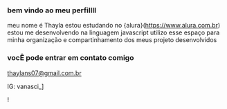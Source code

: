 ### bem vindo ao meu perfillll ###
meu nome é Thayla
estou estudando no {alura}(https://www.alura.com.br)
estou me desenvolvendo na linguagem javascript
utilizo esse espaço para minha organização e compartinhamento dos meus projeto desenvolvidos 

### vocÊ pode entrar em contato comigo
thaylans07@gmail.com.br

IG: vanasci_]

!
